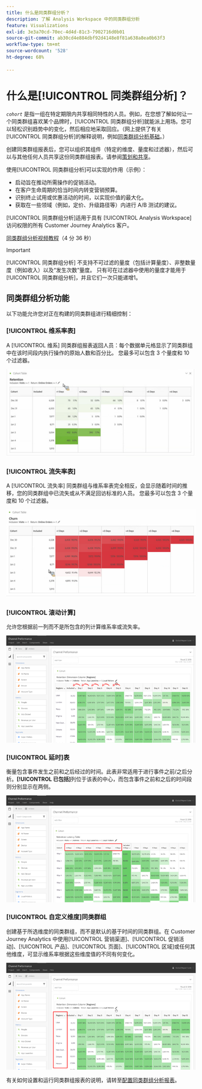 ```yaml
---
title: 什么是同类群组分析？
description: 了解 Analysis Workspace 中的同类群组分析
feature: Visualizations
exl-id: 3e3a70cd-70ec-4d4d-81c3-7902716d0b01
source-git-commit: ab30cd4e884dbf92d4148e8f81a638a8ea0b63f3
workflow-type: tm+mt
source-wordcount: '528'
ht-degree: 68%

---
```


# 什么是[!UICONTROL 同类群组分析]？

*`cohort`* 是指一组在特定期限内共享相同特性的人员。例如，在您想了解如何让一个同类群组喜欢某个品牌时，[!UICONTROL 同类群组分析]就能派上用场。您可以轻松识别趋势中的变化，然后相应地采取回应。（网上提供了有关[!UICONTROL 同类群组分析]的解释说明，例如[同类群组分析基础](https://zh.wikipedia.org/wiki/Cohort_analysis)。）

创建同类群组报表后，您可以组织其组件（特定的维度、量度和过滤器），然后可以与其他任何人员共享这份同类群组报表。请参阅[策划和共享](/help/analysis-workspace/curate-share/curate.md)。

使用[!UICONTROL 同类群组分析]可以实现的作用（示例）：

* 启动旨在推动所需操作的促销活动。
* 在客户生命周期的恰当时间内转变营销预算。
* 识别终止试用或优惠活动的时间，以实现价值的最大化。
* 获取在一些领域（例如，定价、升级路径等）内进行 A/B 测试的建议。

[!UICONTROL 同类群组分析]适用于具有 [!UICONTROL Analysis Workspace] 访问权限的所有 Customer Journey Analytics 客户。

[同类群组分析视频教程](https://experienceleague.adobe.com/docs/analytics-learn/tutorials/analysis-workspace/cohort-analysis/cohort-analysis-workspace.html?lang=zh-Hans)（4 分 36 秒）

>[!IMPORTANT]
>
>[!UICONTROL 同类群组分析] 不支持不可过滤的量度（包括计算量度）、非整数量度（例如收入）以及“发生次数”量度。 只有可在过滤器中使用的量度才能用于 [!UICONTROL 同类群组分析]，并且它们一次只能递增1。

## 同类群组分析功能

以下功能允许您对正在构建的同类群组进行精细控制：

### [!UICONTROL 维系率表]

A [!UICONTROL 维系] 同类群组报表返回人员：每个数据单元格显示了同类群组中在该时间段内执行操作的原始人数和百分比。 您最多可以包含 3 个量度和 10 个过滤器。

![显示同类群组中人员的单位和百分比的租借同类群组报告。](assets/retention-report.png)

### [!UICONTROL 流失率表]

A [!UICONTROL 流失率] 同类群组与维系率表完全相反，会显示随着时间的推移，您的同类群组中已流失或从不满足回访标准的人员。 您最多可以包含 3 个量度和 10 个过滤器。

![显示不符合同类群组回访标准的人员的单位和百分比的流失表。](assets/churn-report.png)

### [!UICONTROL 滚动计算]

允许您根据前一列而不是所包含的列计算维系率或流失率。

![显示基于上一列数据的计算的同类群组维系报表。](assets/cohort-rolling-calculation.png)

### [!UICONTROL 延时]表

衡量包含事件发生之前和之后经过的时间。此表非常适用于进行事件之前/之后分析。**[!UICONTROL 已包括]**&#x200B;列位于该表的中心，而包含事件之前和之后的时间段则分别显示在两侧。

![显示事件发生之前和之后经过时间的同类群组报表。](assets/cohort-latency.png)

### [!UICONTROL 自定义维度]同类群组

创建基于所选维度的同类群组，而不是默认的基于时间的同类群组。在 Customer Journey Analytics 中使用[!UICONTROL 营销渠道]、[!UICONTROL 促销活动]、[!UICONTROL 产品]、[!UICONTROL 页面]、[!UICONTROL 区域]或任何其他维度，可显示维系率根据这些维度值的不同有何变化。

![显示具有选定维度的自定义报表的同类群组报表，而不是默认的基于时间的同类群组。](assets/cohort-customizable-cohort-row.png)

有关如何设置和运行同类群组报表的说明，请转至[配置同类群组分析报表](/help/analysis-workspace/visualizations/cohort-table/t-cohort.md)。
